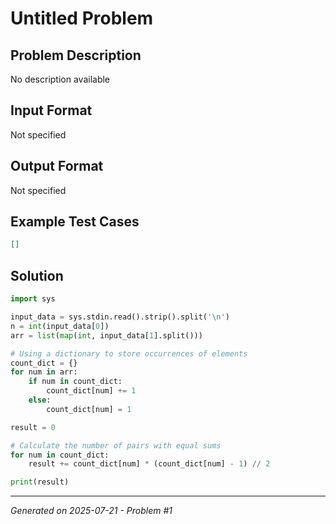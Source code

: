 # Untitled Problem

## Problem Description
No description available

## Input Format
Not specified

## Output Format
Not specified

## Example Test Cases
```json
[]
```

## Solution
```python
import sys

input_data = sys.stdin.read().strip().split('\n')
n = int(input_data[0])
arr = list(map(int, input_data[1].split()))

# Using a dictionary to store occurrences of elements
count_dict = {}
for num in arr:
    if num in count_dict:
        count_dict[num] += 1
    else:
        count_dict[num] = 1

result = 0

# Calculate the number of pairs with equal sums
for num in count_dict:
    result += count_dict[num] * (count_dict[num] - 1) // 2

print(result)
```

---
*Generated on 2025-07-21 - Problem #1*
